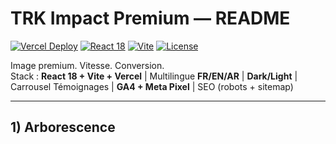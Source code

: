 # TRK Impact Premium — README
[![Vercel Deploy](https://therealsujitk-vercel-badge.vercel.app/?app=trk-impact&style=for-the-badge&logo=vercel)](https://trk-impact.vercel.app)
[![React 18](https://img.shields.io/badge/React-18-blue?style=for-the-badge&logo=react)](https://react.dev/)
[![Vite](https://img.shields.io/badge/Vite-Project-646CFF?style=for-the-badge&logo=vite)](https://vitejs.dev/)
[![License](https://img.shields.io/badge/Licence-TRK%20Impact%20Premium-gold?style=for-the-badge)](https://trk-impact.vercel.app)

Image premium. Vitesse. Conversion.  
Stack : **React 18 + Vite + Vercel** | Multilingue **FR/EN/AR** | **Dark/Light** | Carrousel Témoignages | **GA4 + Meta Pixel** | SEO (robots + sitemap)

---

## 1) Arborescence

